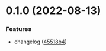 # 0.1.0 (2022-08-13)



### Features

* changelog ([45518b4](https://github.com/dackyflex/greetings-ci/commit/45518b4883100a806d4ba9b0b47083a9bb9a1d42))



